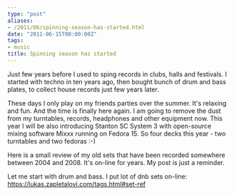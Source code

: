 ```yaml
---
type: "post"
aliases:
- /2011/06/spinning-season-has-started.html
date: "2011-06-15T00:00:00Z"
tags:
- music
title: Spinning season has started
---
```



Just few years before I used to sping records in clubs, halls and festivals. I started with techno in ten years ago, then bought bunch of drum and bass plates, to collect house records just few years later.

These days I only play on my friends parties over the summer. It's relaxing and fun. And the time is finally here again. I am going to remove the dust from my turntables, records, headphones and other equipment now. This year I will be also introducing Stanton SC System 3 with open-source mixing software Mixxx running on Fedora 15. So four decks this year - two turntables and two fedoras :-)

Here is a small review of my old sets that have been recorded somewhere between 2004 and 2008. It's on-line for years. My post is just a reminder.

Let me start with drum and bass. I put lot of dnb sets on-line: https://lukas.zapletalovi.com/tags.html#set-ref

